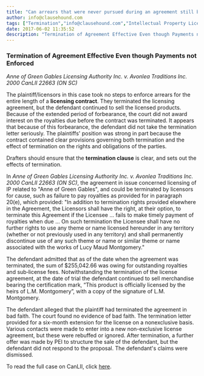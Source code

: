```yaml
---
title: "Can arrears that were never pursued during an agreement still be sought after its termination?"
author: info@clausehound.com
tags: ["Termination","info@clausehound.com","Intellectual Property Licensing Agreement","Royalties"]
date: 2017-06-02 11:35:52
description: "Termination of Agreement Effective Even though Payments not Enforced. See this instant case of Anne of Green Gables Licensing Authority Inc. v. Avonlea Traditions Inc. 2000 CanLII 22663 (ON SC)."
---
```


### Termination of Agreement Effective Even though Payments not Enforced

*Anne of Green Gables Licensing Authority Inc. v. Avonlea Traditions Inc. 2000 CanLII 22663 (ON SC)*

The plaintiff/licensors in this case took no steps to enforce arrears for the entire length of a **licensing contract**. They terminated the licensing agreement, but the defendant continued to sell the licensed products. Because of the extended period of forbearance, the court did not award interest on the royalties due before the contract was terminated. It appears that because of this forbearance, the defendant did not take the termination letter seriously. The plaintiffs' position was strong in part because the contract contained clear provisions governing both termination and the effect of termination on the rights and obligations of the parties.

Drafters should ensure that the **termination clause** is clear, and sets out the effects of termination.

In *Anne of Green Gables Licensing Authority Inc. v. Avonlea Traditions Inc. 2000 CanLII 22663 (ON SC)*, the agreement in issue concerned licensing of IP related to "Anne of Green Gables", and could be terminated by licensors for cause, such as failure to pay royalties as provided for in paragraph 20(e), which provided: "In addition to termination rights provided elsewhere in the Agreement, the Licensors shall have the right, at their option, to terminate this Agreement if the Licensee ... fails to make timely payment of royalties when due ... On such termination the Licensee shall have no further rights to use any theme or name licensed hereunder in any territory (whether or not previously used in any territory) and shall permanently discontinue use of any such theme or name or similar theme or name associated with the works of Lucy Maud Montgomery." 

The defendant admitted that as of the date when the agreement was terminated, the sum of $255,042.66 was owing for outstanding royalties and sub‑license fees. Notwithstanding the termination of the license agreement, at the date of trial the defendant continued to sell merchandise bearing the certification mark, “This product is officially licensed by the heirs of L.M. Montgomery”, with a copy of the signature of L.M. Montgomery. 

The defendant alleged that the plaintiff had terminated the agreement in bad faith. The court found no evidence of bad faith. The termination letter provided for a six-month extension for the license on a nonexclusive basis. Various contacts were made to enter into a new non-exclusive license agreement, but these were rebuffed or ignored. After termination, a further offer was made by PEI to structure the sale of the defendant, but the defendant did not respond to the proposal. The defendant's claims were dismissed.

To read the full case on CanLII, click [here](http://www.canlii.org/en/on/onsc/doc/2000/2000canlii22663/2000canlii22663.html).
